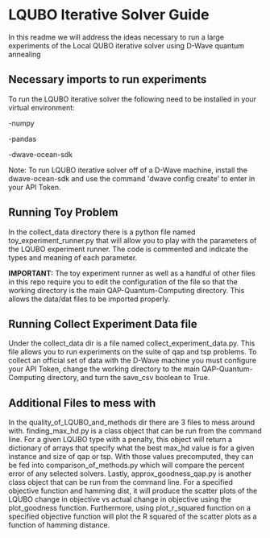 # LQUBO Iterative Solver Guide

In this readme we will address the ideas necessary to run a large experiments of the Local QUBO iterative solver using 
D-Wave quantum annealing

## Necessary imports to run experiments

To run the LQUBO iterative solver the following need to be installed in your virtual environment:

-numpy

-pandas

-dwave-ocean-sdk

Note: To run LQUBO iterative solver off of a D-Wave machine, install the dwave-ocean-sdk and use the command 'dwave 
config create' to enter in your API Token.

## Running Toy Problem

In the collect_data directory there is a python file named toy_experiment_runner.py that will allow you to play with
the parameters of the LQUBO experiment runner.  The code is commented and indicate the types and meaning of each 
parameter.

**IMPORTANT:** The toy experiment runner as well as a handful of other files in this repo require you to edit the 
configuration of the file so that the working directory is the main QAP-Quantum-Computing directory.  This allows the
data/dat files to be imported properly.

## Running Collect Experiment Data file

Under the collect_data dir is a file named collect_experiment_data.py.  This file allows you to run experiments on the 
suite of qap and tsp problems.  To collect an official set of data with the D-Wave machine you must configure your API
Token, change the working directory to the main QAP-Quantum-Computing directory, and turn the save_csv boolean to True.

## Additional Files to mess with

In the quality_of_LQUBO_and_methods dir there are 3 files to mess around with. finding_max_hd.py is a class object that 
can be run from the command line.  For a given LQUBO type with a penalty, this object will return a dictionary of arrays 
that specify what the best max_hd value is for a given instance and size of qap or tsp.  With those values precomputed,
they can be fed into comparison_of_methods.py which will compare the percent error of any selected solvers.  Lastly,
approx_goodness_qap.py is another class object that can be run from the command line.  For a specified objective 
function and hamming dist, it will produce the scatter plots of the LQUBO change in objective vs actual change in 
objective using the plot_goodness function.  Furthermore, using plot_r_squared function on a specified objective 
function will plot the R squared of the scatter plots as a function of hamming distance.



